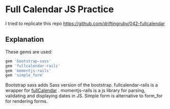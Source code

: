 # Full Calendar JS Practice

I tried to replicate this repo https://github.com/driftingruby/042-fullcalendar

## Explanation

These gems are used:

```ruby
gem 'bootstrap-sass'
gem 'fullcalendar-rails'
gem 'momentjs-rails'
gem 'simple_form'
```
Bootstrap sass adds Sass version of the bootstrap.
 fullcalendar-rails is a wrapper for [fullCalendar](https://fullcalendar.io/) . momentjs-rails is a js library for parsing, validating and displaying dates in JS. Simple form is alternative to form_for for rendering forms.

 
